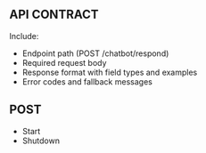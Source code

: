 ## API CONTRACT
Include:
- Endpoint path (POST /chatbot/respond)
- Required request body
- Response format with field types and examples
- Error codes and fallback messages


## POST
- Start
- Shutdown
